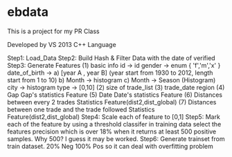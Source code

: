 ebdata
======

This is a project for my PR Class

Developed by VS 2013 C++ Language

Step1: Load_Data
Step2: Build Hash & Filter Data with the date of verified
Step3: Generate Features
	(1) basic info
		id -> id
		gender -> enum { 'f','m','x' }
		date_of_birth ->
			a) [year A , year B] (year start from 1930 to 2012, length start from 1 to 10)
			b) Month -> histogram
			c) Month -> Season (Histogram)
		city -> histogram
		type -> [0,10]
	(2) size of trade_list
	(3) trade_date region
	(4) Gap
		Gap's statistics Feature
	(5) Date
		Date's statistics Feature
	(6) Distances between every 2 trades
		Statistics Feature(dist2,dist_global)
	(7) Distances between one trade and the trade followed
		Statistics Feature(dist2,dist_global)
Step4: Scale each of feature to [0,1]
Step5: Mark each of the feature by using a threshold classifer in training data
	select the features precision which is over 18% when it returns at least 500 positive samples.
	Why 500? I guess it may be worked.
Step6: Generate trainset from train dataset.
	20% Neg
	100% Pos
	so it can deal with overfitting problem
